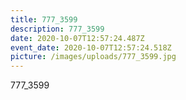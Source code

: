 ```yaml
---
title: 777_3599
description: 777_3599
date: 2020-10-07T12:57:24.487Z
event_date: 2020-10-07T12:57:24.518Z
picture: /images/uploads/777_3599.jpg
---
```

777_3599